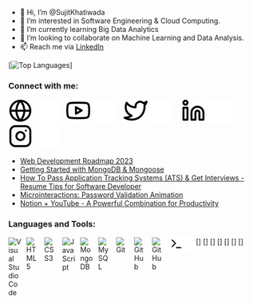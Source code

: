 - 👋 Hi, I’m @SujitKhatiwada
- 👀 I’m interested in Software Engineering & Cloud Computing.
- 🌱 I’m currently learning Big Data Analytics
- 💞️ I’m looking to collaborate on Machine Learning and Data Analysis.
- 📫 Reach me via [LinkedIn](https://www.linkedin.com/in/sujitkhatiwada "Sujit Khatiwada LinkedIn Profile")

<!---
SujitKhatiwada/SujitKhatiwada is a ✨ special ✨ repository because its `README.md` (this file) appears on your GitHub profile.
You can click the Preview link to take a look at your changes.
[![My GitHub stats](https://github-readme-stats.vercel.app/api?username=sujitkhatiwada&show_icons=true&theme=radical)]
--->

[![Top Languages](https://github-readme-stats.vercel.app/api/top-langs/?username=sujitkhatiwada&show_icons=true&theme=radical)]

### Connect with me:

[![website](./img/globe-light.svg)](https://sujitkhatiwada.com.np#gh-light-mode-only)
[![website](./img/globe-dark.svg)](https://sujitkhatiwada.com.np#gh-dark-mode-only)
&nbsp;&nbsp;
[![website](./img/youtube-light.svg)](https://www.youtube.com/@sujitkhatiwada5154#gh-light-mode-only)
[![website](./img/youtube-dark.svg)](https://www.youtube.com/@sujitkhatiwada5154#gh-dark-mode-only)
&nbsp;&nbsp;
[![website](./img/twitter-light.svg)](https://twitter.com/sujeet_1384#gh-light-mode-only)
[![website](./img/twitter-dark.svg)](https://twitter.com/sujeet_1384#gh-dark-mode-only)
&nbsp;&nbsp;
[![website](./img/linkedin-light.svg)](https://linkedin.com/in/sujitkhatiwada#gh-light-mode-only)
[![website](./img/linkedin-dark.svg)](https://linkedin.com/in/sujitkhatiwada#gh-dark-mode-only)
&nbsp;&nbsp;
[![website](./img/instagram-light.svg)](https://instagram.com/sujit_khatiwada_official#gh-light-mode-only)
[![website](./img/instagram-dark.svg)](https://instagram.com/sujit_khatiwada_official#gh-dark-mode-only)

<!-- BLOG-POST-LIST:START -->
- [Web Development Roadmap 2023](https://dev.to/codestackr/web-development-roadmap-2023-5beo)
- [Getting Started with MongoDB &amp; Mongoose](https://dev.to/codestackr/getting-started-with-mongodb-mongoose-2h6a)
- [How To Pass Application Tracking Systems &lpar;ATS&rpar; &amp; Get Interviews - Resume Tips for Software Developer](https://dev.to/codestackr/how-to-pass-application-tracking-systems-ats-get-interviews-resume-tips-for-software-developer-4bmo)
- [Microinteractions: Password Validation Animation](https://dev.to/codestackr/microinteractions-password-validation-animation-5629)
- [Notion + YouTube - A Powerful Combination for Productivity](https://dev.to/codestackr/notion-youtube-a-powerful-combination-for-productivity-1def)
<!-- BLOG-POST-LIST:END -->

### Languages and Tools:

[<img align="left" alt="Visual Studio Code" width="26px" src="https://cdn.jsdelivr.net/gh/devicons/devicon/icons/vscode/vscode-original.svg" style="padding-right:10px;" />]
[<img align="left" alt="HTML5" width="26px" src="https://cdn.jsdelivr.net/gh/devicons/devicon/icons/html5/html5-original.svg" style="padding-right:10px;" />]
[<img align="left" alt="CSS3" width="26px" src="https://cdn.jsdelivr.net/gh/devicons/devicon/icons/css3/css3-original.svg" style="padding-right:10px;" />]
[<img align="left" alt="JavaScript" width="26px" src="https://cdn.jsdelivr.net/gh/devicons/devicon/icons/javascript/javascript-original.svg" style="padding-right:10px;" />]
[<img align="left" alt="MongoDB" width="26px" src="https://cdn.jsdelivr.net/gh/devicons/devicon/icons/mongodb/mongodb-original.svg" style="padding-right:10px;" />]
[<img align="left" alt="MySQL" width="26px" src="https://cdn.jsdelivr.net/gh/devicons/devicon/icons/mysql/mysql-original.svg" style="padding-right:10px;" />]
[<img align="left" alt="Git" width="26px" src="https://cdn.jsdelivr.net/gh/devicons/devicon/icons/git/git-original.svg" style="padding-right:10px;" />]
[<img align="left" alt="GitHub" width="26px" src="https://user-images.githubusercontent.com/3369400/139447912-e0f43f33-6d9f-45f8-be46-2df5bbc91289.png" style="padding-right:10px;" />](https://www.youtube.com/playlist?list=PLkwxH9e_vrAJ0WbEsFA9W3I1W-g_BTsbt#gh-dark-mode-only)
[<img align="left" alt="GitHub" width="26px" src="https://user-images.githubusercontent.com/3369400/139448065-39a229ba-4b06-434b-bc67-616e2ed80c8f.png" style="padding-right:10px;" />](https://www.youtube.com/playlist?list=PLkwxH9e_vrAJ0WbEsFA9W3I1W-g_BTsbt#gh-light-mode-only)
[<img align="left" alt="Terminal" width="26px" src="./img/terminal-light.svg" />](https://www.youtube.com/playlist?list=PLkwxH9e_vrAJ0WbEsFA9W3I1W-g_BTsbt#gh-light-mode-only)
[<img align="left" alt="Terminal" width="26px" src="./img/terminal-dark.svg" />](https://www.youtube.com/playlist?list=PLkwxH9e_vrAJ0WbEsFA9W3I1W-g_BTsbt#gh-dark-mode-only)

